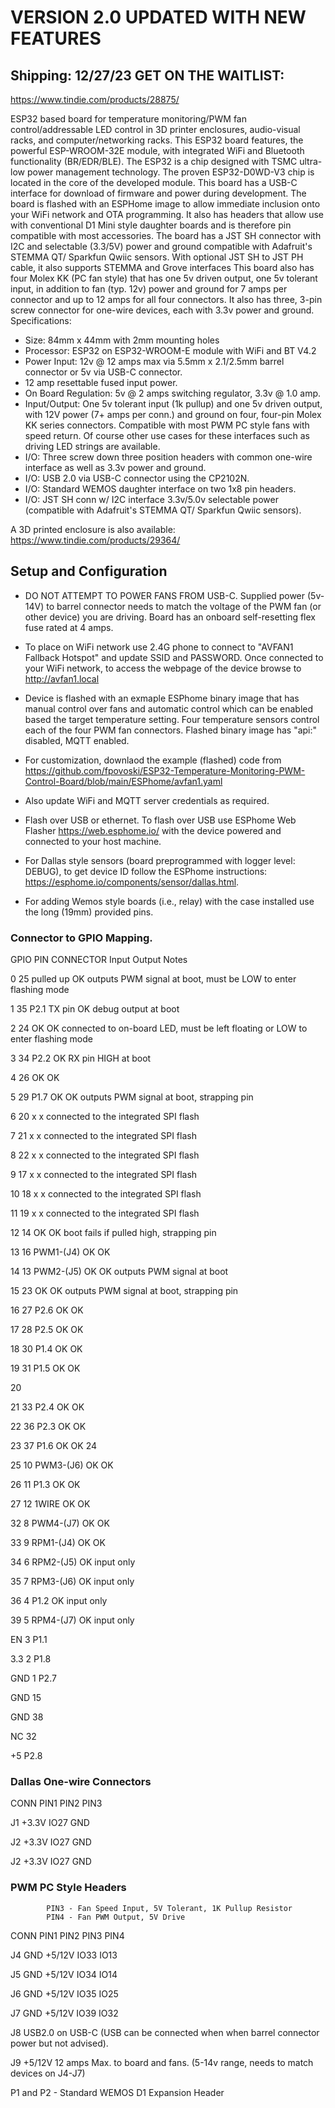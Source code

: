 # VERSION 2.0 UPDATED WITH NEW FEATURES 
## Shipping: 12/27/23 GET ON THE WAITLIST:
https://www.tindie.com/products/28875/

ESP32 based board for temperature monitoring/PWM fan control/addressable LED control in 3D printer enclosures, audio-visual racks, and computer/networking racks. This ESP32 board features, the powerful ESP-WROOM-32E module, with integrated WiFi and Bluetooth functionality (BR/EDR/BLE). The ESP32 is a chip designed with TSMC ultra-low power management technology. The proven ESP32-D0WD-V3 chip is located in the core of the developed module. This board has a USB-C interface for download of firmware and power during development. The board is flashed with an ESPHome image to allow immediate inclusion onto your WiFi network and OTA programming. It also has headers that allow use with conventional D1 Mini style daughter boards and is therefore pin compatible with most accessories. The board has a JST SH connector with I2C and selectable (3.3/5V) power and ground compatible with Adafruit's STEMMA QT/ Sparkfun Qwiic sensors. With optional JST SH to JST PH cable, it also supports STEMMA and Grove interfaces This board also has four Molex KK (PC fan style) that has one 5v driven output, one 5v tolerant input, in addition to fan (typ. 12v) power and ground for 7 amps per connector and up to 12 amps for all four connectors. It also has three, 3-pin screw connector for one-wire devices, each with 3.3v power and ground. Specifications:

* Size: 84mm x 44mm with 2mm mounting holes
* Processor: ESP32 on ESP32-WROOM-E module with WiFi and BT V4.2
* Power Input: 12v @ 12 amps max via 5.5mm x 2.1/2.5mm barrel connector or 5v via USB-C connector.
* 12 amp resettable fused input power.
* On Board Regulation: 5v @ 2 amps switching regulator, 3.3v @ 1.0 amp.
* Input/Output: One 5v tolerant input (1k pullup) and one 5v driven output, with 12V power (7+ amps per conn.) and ground on four, four-pin Molex KK series connectors. Compatible with most PWM PC style fans with speed return. Of course other use cases for these interfaces such as driving LED strings are available.
* I/O: Three screw down three position headers with common one-wire interface as well as 3.3v power and ground.
* I/O: USB 2.0 via USB-C connector using the CP2102N.
* I/O: Standard WEMOS daughter interface on two 1x8 pin headers.
* I/O: JST SH conn w/ I2C interface 3.3v/5.0v selectable power (compatible with Adafruit's STEMMA QT/ Sparkfun Qwiic sensors).

A 3D printed enclosure is also available: https://www.tindie.com/products/29364/

## Setup and Configuration

* DO NOT ATTEMPT TO POWER FANS FROM USB-C. Supplied power (5v-14V) to barrel connector
needs to match the voltage of the PWM fan (or other device) you are driving. Board has an onboard
self-resetting flex fuse rated at 4 amps.

* To place on WiFi network use 2.4G phone to connect to "AVFAN1 Fallback Hotspot" and
update SSID and PASSWORD. Once connected to your WiFi network, to access the webpage of
the device browse to http://avfan1.local

* Device is flashed with an exmaple ESPhome binary image that has manual control over fans 
and automatic control which can be enabled based the target temperature setting.  Four temperature
sensors control each of the four PWM fan connectors.
Flashed binary image  has "api:" disabled, MQTT enabled.

* For customization, downlaod the example (flashed) code from 
https://github.com/fpovoski/ESP32-Temperature-Monitoring-PWM-Control-Board/blob/main/ESPhome/avfan1.yaml

* Also update WiFi and MQTT server credentials as required.

* Flash over USB or ethernet. To flash over USB use ESPhome Web Flasher https://web.esphome.io/
with the device powered and connected to your host machine.

* For Dallas style sensors (board preprogrammed with logger level: DEBUG), to get device ID follow
the ESPhome instructions: https://esphome.io/components/sensor/dallas.html.

* For adding Wemos style boards (i.e., relay) with the case installed  use the long (19mm) provided pins.

### Connector to GPIO Mapping.

GPIO	PIN	CONNECTOR		Input	Output	Notes

0	25			pulled up	OK	outputs PWM signal at boot,
						 must be LOW to enter flashing mode
       
1	35	P2.1		TX pin	OK	debug output at boot

2	24			OK	OK	connected to on-board LED, must be left
						 floating or LOW to enter flashing mode
       
3	34	P2.2		OK	RX pin	HIGH at boot

4	26			OK	OK

5	29	P1.7		OK	OK	outputs PWM signal at boot, strapping pin

6	20			x	x	connected to the integrated SPI flash

7	21			x	x	connected to the integrated SPI flash

8	22			x	x	connected to the integrated SPI flash

9	17			x	x	connected to the integrated SPI flash

10	18			x	x	connected to the integrated SPI flash

11	19			x	x	connected to the integrated SPI flash

12	14			OK	OK	boot fails if pulled high, strapping pin

13	16	PWM1-(J4)	OK	OK

14	13	PWM2-(J5)	OK	OK	outputs PWM signal at boot

15	23			OK	OK	outputs PWM signal at boot, strapping pin

16	27	P2.6		OK	OK

17	28	P2.5		OK	OK

18	30	P1.4		OK	OK

19	31	P1.5		OK	OK

20

21	33	P2.4		OK	OK

22	36	P2.3		OK	OK

23	37	P1.6		OK	OK
24

25	10	PWM3-(J6)	OK	OK

26	11	P1.3		OK	OK

27	12	1WIRE		OK	OK

32	8	PWM4-(J7)	OK	OK

33	9	RPM1-(J4)	OK	OK

34	6	RPM2-(J5)	OK		input only

35	7	RPM3-(J6)	OK		input only

36	4	P1.2		OK		input only

39	5	RPM4-(J7)	OK		input only

EN	3	P1.1

3.3	2	P1.8

GND	1	P2.7

GND	15

GND	38

NC	32

+5		P2.8


### Dallas One-wire Connectors
CONN	PIN1	PIN2	PIN3

J1	+3.3V	IO27	GND

J2	+3.3V	IO27	GND

J2	+3.3V	IO27	GND


### PWM PC Style Headers
			PIN3 - Fan Speed Input, 5V Tolerant, 1K Pullup Resistor
			PIN4 - Fan PWM Output, 5V Drive
			
CONN	PIN1	PIN2	PIN3	PIN4

J4	GND	+5/12V	IO33	IO13

J5	GND	+5/12V	IO34	IO14

J6	GND	+5/12V	IO35	IO25

J7	GND	+5/12V	IO39	IO32


J8 	USB2.0 on USB-C (USB can be connected when when barrel connector power  but not advised).

J9	+5/12V 	12 amps Max. to board and fans. (5-14v range, needs to match devices on J4-J7)


P1 and P2  - Standard WEMOS D1 Expansion Header

